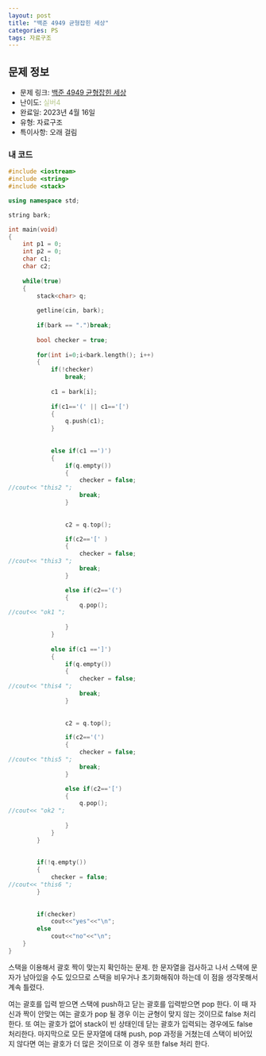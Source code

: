 ```yaml
---
layout: post
title: "백준 4949 균형잡힌 세상"
categories: PS
tags: 자료구조
---
```


## 문제 정보
- 문제 링크: [백준 4949 균형잡힌 세상](https://www.acmicpc.net/problem/4949)
- 난이도: <span style="color:#B5C78A">실버4</span>
- 완료일: 2023년 4월 16일
- 유형: 자료구조
- 특이사항: 오래 걸림

### 내 코드

```C++
#include <iostream>
#include <string>
#include <stack>

using namespace std;

string bark;

int main(void)
{	
	int p1 = 0;
	int p2 = 0;
	char c1;
	char c2;
	
	while(true)
	{
		stack<char> q;
		
		getline(cin, bark);
		
		if(bark == ".")break;
		
		bool checker = true;
		
		for(int i=0;i<bark.length(); i++)
		{
			if(!checker)
				break;
			
			c1 = bark[i];
			
			if(c1=='(' || c1=='[')
			{
				q.push(c1);	
			}
			
			
			else if(c1 ==')')
			{
				if(q.empty())
				{
					checker = false;
//cout<< "this2 ";
					break;
				}
				
				
				c2 = q.top();

				if(c2=='[' )
				{
					checker = false;
//cout<< "this3 ";
					break;
				}

				else if(c2=='(')
				{
					q.pop();
//cout<< "ok1 ";				
				
				}
			}		
			
			else if(c1 ==']')
			{
				if(q.empty())
				{
					checker = false;
//cout<< "this4 ";
					break;
				}
					
				
				c2 = q.top();

				if(c2=='(')
				{
					checker = false;
//cout<< "this5 ";
					break;
				}

				else if(c2=='[')
				{
					q.pop();
//cout<< "ok2 ";
				
				}
			}	
		}
		
		
		if(!q.empty())
		{
			checker = false;
//cout<< "this6 ";
		}
			
		
		if(checker)
			cout<<"yes"<<"\n";
		else
			cout<<"no"<<"\n";
	}
}
```

스택을 이용해서 괄호 짝이 맞는지 확인하는 문제. 한 문자열을 검사하고 나서 스택에 문자가 남아있을 수도 있으므로 스택을 비우거나 초기화해줘야 하는데 이 점을 생각못해서 계속 틀렸다.

여는 괄호를 입력 받으면 스택에 push하고 닫는 괄호를 입력받으면 pop 한다. 이 때 자신과 짝이 안맞는 여는 괄호가 pop 될 경우 이는 균형이 맞지 않는 것이므로 false 처리한다. 또 여는 괄호가 없어 stack이 빈 상태인데 닫는 괄호가 입력되는 경우에도 false 처리한다. 마지막으로 모든 문자열에 대해 push, pop 과정을 거쳤는데 스택이 비어있지 않다면 여는 괄호가 더 많은 것이므로 이 경우 또한 false 처리 한다.
